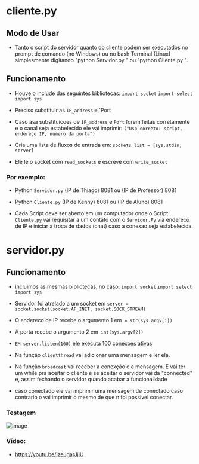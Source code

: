 # cliente.py
## Modo de Usar

- Tanto o script do servidor quanto do cliente podem ser executados no prompt de comando (no Windows) ou no bash
   Terminal (Linux) simplesmente digitando
   "python Servidor.py " ou "python Cliente.py ".
   
## Funcionamento   

- Houve o include das seguintes bibliotecas:
`import socket`
`import select`
`import sys`

- Preciso substituir as `IP_address` e `Port

- Caso asa substituicoes de `IP_address` e `Port` forem feitas corretamente e o canal seja estabelecido ele vai imprimir:
`("Uso correto: script, endereço IP, número da porta")`

- Cria uma lista de fluxos de entrada em:  `sockets_list = [sys.stdin, server]`
- Ele le o socket com  `read_sockets` e escreve com `write_socket`
### Por exemplo: 
- Python `Servidor.py` (IP de Thiago) 8081 ou (IP de Professor) 8081
- Python `Cliente.py` (IP de Kenny) 8081 ou (IP de Aluno) 8081

- Cada Script deve ser aberto em um computador onde o Script `Cliente.py` vai requisitar a um contato com o `Servidor.Py` via endereco de IP e iniciar a troca de dados (chat) caso a conexao seja estabelecida.

# servidor.py

## Funcionamento   

- incluimos as mesmas bibliotecas, no caso:
`import socket`
`import select`
`import sys`

- Servidor foi atrelado a um socket em `server = socket.socket(socket.AF_INET, socket.SOCK_STREAM)`
- O endereco de IP recebe o argumento 1 em` = str(sys.argv[1])` 
- A porta recebe o argumento 2 em` int(sys.argv[2])`
- `EM server.listen(100)` ele executa 100 conexoes ativas 
- Na função `clientthread` vai adicionar uma mensagem e ler ela.
- Na função `broadcast` vai receber a conexção e a mensagem.
E vai ter um while pra aceitar o cliente e se aceitar o servidor vai da "connected" e, assim fechando o servidor quando acabar a funcionalidade
- caso conectado ele vai imprimir uma mensagem de conectado caso contrario o vai imprimir o mesmo de que n foi possivel conectar.
### Testagem
![image](https://user-images.githubusercontent.com/80297158/193922293-6605e273-904f-4a51-bc31-f3640294a6b2.png)

### Vídeo:
- https://youtu.be/IzeJgarJjiU
